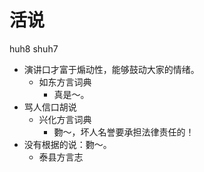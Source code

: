 





# 活说
huh8 shuh7
+ 演讲口才富于煽动性，能够鼓动大家的情绪。
  * 如东方言词典
    - 真是～。
+ 骂人信口胡说
  * 兴化方言词典
    - 覅～，坏人名誉要承担法律责任的！
+ 没有根据的说：覅～。
  * 泰县方言志

